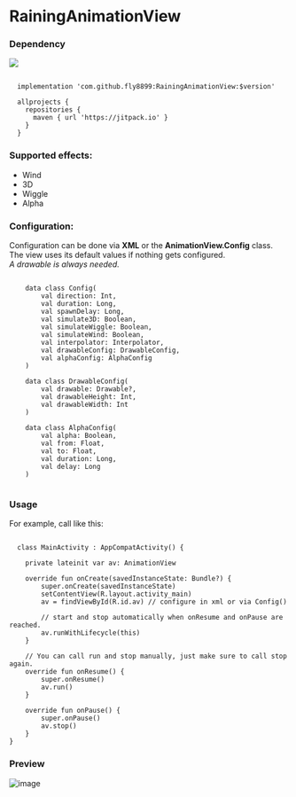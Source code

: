 # RainingAnimationView

### Dependency

[![](https://jitpack.io/v/fly8899/RainingAnimationView.svg)](https://jitpack.io/#fly8899/RainingAnimationView)

<pre><code>
  implementation 'com.github.fly8899:RainingAnimationView:$version'
  
  allprojects {
    repositories {
      maven { url 'https://jitpack.io' }
    }
  }
</code></pre>

### Supported effects:
- Wind
- 3D
- Wiggle
- Alpha

### Configuration:

Configuration can be done via **XML** or the **AnimationView.Config** class.<br>
The view uses its default values if nothing gets configured.<br>
*A drawable is always needed.*

<pre><code>
    data class Config(
        val direction: Int,
        val duration: Long,
        val spawnDelay: Long,
        val simulate3D: Boolean,
        val simulateWiggle: Boolean,
        val simulateWind: Boolean,
        val interpolator: Interpolator,
        val drawableConfig: DrawableConfig,
        val alphaConfig: AlphaConfig
    )

    data class DrawableConfig(
        val drawable: Drawable?,
        val drawableHeight: Int,
        val drawableWidth: Int
    )

    data class AlphaConfig(
        val alpha: Boolean,
        val from: Float,
        val to: Float,
        val duration: Long,
        val delay: Long
    )
    </code></pre>
    
### Usage

For example, call like this:

<pre><code>
  class MainActivity : AppCompatActivity() {

    private lateinit var av: AnimationView

    override fun onCreate(savedInstanceState: Bundle?) {
        super.onCreate(savedInstanceState)
        setContentView(R.layout.activity_main)
        av = findViewById(R.id.av) // configure in xml or via Config()

        // start and stop automatically when onResume and onPause are reached.
        av.runWithLifecycle(this)
    }

    // You can call run and stop manually, just make sure to call stop again.
    override fun onResume() {
        super.onResume()
        av.run()
    }

    override fun onPause() {
        super.onPause()
        av.stop()
    }
}
</code></pre>

### Preview

![image](https://user-images.githubusercontent.com/85573678/201746617-7bdfb6e9-7619-4368-bf91-102c8ce48c9a.png)
